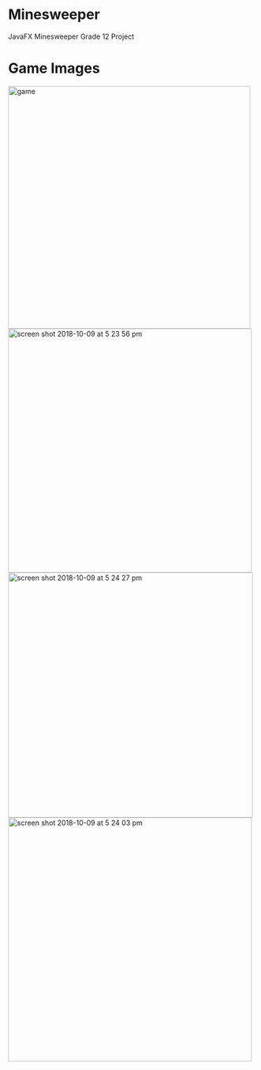 # Minesweeper
JavaFX Minesweeper Grade 12 Project


# Game Images
<img width="491" alt="game" src="https://user-images.githubusercontent.com/24628243/46699471-ea161600-cbe7-11e8-8a99-5dc1c0cd064c.png">
<img width="494" alt="screen shot 2018-10-09 at 5 23 56 pm" src="https://user-images.githubusercontent.com/24628243/46699591-411beb00-cbe8-11e8-82c7-dd03b23d2852.png">
<img width="496" alt="screen shot 2018-10-09 at 5 24 27 pm" src="https://user-images.githubusercontent.com/24628243/46699587-3d886400-cbe8-11e8-84a7-4a8115707883.png">
<img width="494" alt="screen shot 2018-10-09 at 5 24 03 pm" src="https://user-images.githubusercontent.com/24628243/46699584-3bbea080-cbe8-11e8-95ba-bd52151254cf.png">

